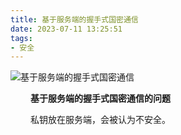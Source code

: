 ```yaml
---
title: 基于服务端的握手式国密通信
date: 2023-07-11 13:25:51
tags:
- 安全
---
```


![基于服务端的握手式国密通信](/pic/工程/基于服务端的握手式国密通信/基于服务端握手的国密通信.drawio.png)

&ensp;&ensp;&ensp;&ensp; __基于服务端的握手式国密通信的问题__

&ensp;&ensp;&ensp;&ensp; 私钥放在服务端，会被认为不安全。
